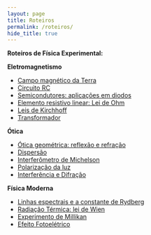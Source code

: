 ```yaml
---
layout: page
title: Roteiros
permalink: /roteiros/
hide_title: true
---
```

**Roteiros de Física Experimental:**

**Eletromagnetismo**
- [Campo magnético da Terra](https://thonimar.github.io/ufes/roteiros/campo-magnetico-terra.pdf)
- [Circuito RC](https://thonimar.github.io/ufes/roteiros/circuito-rc.pdf)
- [Semicondutores: aplicações em diodos](https://thonimar.github.io/ufes/roteiros/diodo.pdf)
- [Elemento resistivo linear: Lei de Ohm](https://thonimar.github.io/ufes/roteiros/elemento-resistivo.pdf)
- [Leis de Kirchhoff](https://thonimar.github.io/ufes/roteiros/leis-kirchhff.pdf)
- [Transformador](https://thonimar.github.io/ufes/roteiros/transformadores.pdf)
  
**Ótica**
- [Ótica geométrica: reflexão e refração](https://thonimar.github.io/ufes/roteiros/otica-geometrica.pdf)
- [Dispersão](https://thonimar.github.io/ufes/roteiros/dispersao.pdf)
- [Interferômetro de Michelson](https://thonimar.github.io/ufes/roteiros/interferometro.pdf)
- [Polarização da luz](https://thonimar.github.io/ufes/roteiros/polarizacao.pdf)
- [Interferência e Difração](https://thonimar.github.io/ufes/roteiros/interferencia-difracao.pdf)
  
**Física Moderna**
- [Linhas espectrais e a constante de Rydberg](https://thonimar.github.io/ufes/roteiros/linhas-espectrais.pdf)
- [Radiação Térmica: lei de Wien](https://thonimar.github.io/ufes/roteiros/radiacao-corpo-negro.pdf)
- [Experimento de Millikan](https://thonimar.github.io/ufes/roteiros/millikan.pdf)
- [Efeito Fotoelétrico](https://thonimar.github.io/ufes/roteiros/efeito-fotoeletrico.pdf)
